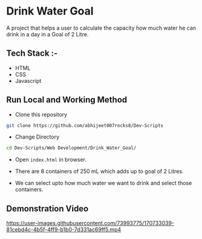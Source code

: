 # Drink Water Goal

A project that helps a user to calculate the capacity how much water he can drink in a day in a Goal of 2 Litre.

## Tech Stack :-

- HTML
- CSS
- Javascript

## Run Local and Working Method

* Clone this repository

```bash
git clone https://github.com/abhijeet007rocks8/Dev-Scripts
```

* Change Directory

```bash
cd Dev-Scripts/Web Development/Drink_Water_Goal/
```

* Open `index.html` in browser.

* There are 8 containers of 250 mL which adds up to goal of 2 Litres.

* We can select upto how much water we want to drink and select those containers.

## Demonstration Video
https://user-images.githubusercontent.com/73993775/170733039-81cebd4c-4b5f-4ff9-b1b0-7d331ac69ff5.mp4
